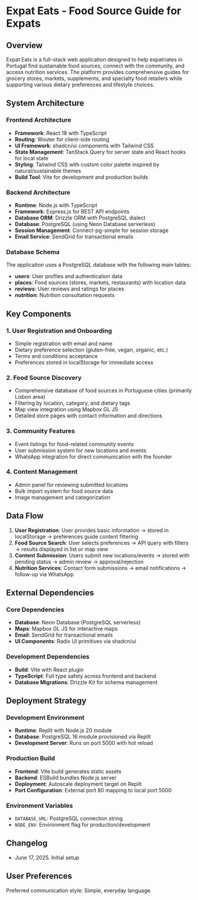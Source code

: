 # Expat Eats - Food Source Guide for Expats

## Overview

Expat Eats is a full-stack web application designed to help expatriates in Portugal find sustainable food sources, connect with the community, and access nutrition services. The platform provides comprehensive guides for grocery stores, markets, supplements, and specialty food retailers while supporting various dietary preferences and lifestyle choices.

## System Architecture

### Frontend Architecture
- **Framework**: React 18 with TypeScript
- **Routing**: Wouter for client-side routing
- **UI Framework**: shadcn/ui components with Tailwind CSS
- **State Management**: TanStack Query for server state and React hooks for local state
- **Styling**: Tailwind CSS with custom color palette inspired by natural/sustainable themes
- **Build Tool**: Vite for development and production builds

### Backend Architecture
- **Runtime**: Node.js with TypeScript
- **Framework**: Express.js for REST API endpoints
- **Database ORM**: Drizzle ORM with PostgreSQL dialect
- **Database**: PostgreSQL (using Neon Database serverless)
- **Session Management**: Connect-pg-simple for session storage
- **Email Service**: SendGrid for transactional emails

### Database Schema
The application uses a PostgreSQL database with the following main tables:
- **users**: User profiles and authentication data
- **places**: Food sources (stores, markets, restaurants) with location data
- **reviews**: User reviews and ratings for places
- **nutrition**: Nutrition consultation requests

## Key Components

### 1. User Registration and Onboarding
- Simple registration with email and name
- Dietary preference selection (gluten-free, vegan, organic, etc.)
- Terms and conditions acceptance
- Preferences stored in localStorage for immediate access

### 2. Food Source Discovery
- Comprehensive database of food sources in Portuguese cities (primarily Lisbon area)
- Filtering by location, category, and dietary tags
- Map view integration using Mapbox GL JS
- Detailed store pages with contact information and directions

### 3. Community Features
- Event listings for food-related community events
- User submission system for new locations and events
- WhatsApp integration for direct communication with the founder

### 4. Content Management
- Admin panel for reviewing submitted locations
- Bulk import system for food source data
- Image management and categorization

## Data Flow

1. **User Registration**: User provides basic information → stored in localStorage → preferences guide content filtering
2. **Food Source Search**: User selects preferences → API query with filters → results displayed in list or map view
3. **Content Submission**: Users submit new locations/events → stored with pending status → admin review → approval/rejection
4. **Nutrition Services**: Contact form submissions → email notifications → follow-up via WhatsApp

## External Dependencies

### Core Dependencies
- **Database**: Neon Database (PostgreSQL serverless)
- **Maps**: Mapbox GL JS for interactive maps
- **Email**: SendGrid for transactional emails
- **UI Components**: Radix UI primitives via shadcn/ui

### Development Dependencies
- **Build**: Vite with React plugin
- **TypeScript**: Full type safety across frontend and backend
- **Database Migrations**: Drizzle Kit for schema management

## Deployment Strategy

### Development Environment
- **Runtime**: Replit with Node.js 20 module
- **Database**: PostgreSQL 16 module provisioned via Replit
- **Development Server**: Runs on port 5000 with hot reload

### Production Build
- **Frontend**: Vite build generates static assets
- **Backend**: ESBuild bundles Node.js server
- **Deployment**: Autoscale deployment target on Replit
- **Port Configuration**: External port 80 mapping to local port 5000

### Environment Variables
- `DATABASE_URL`: PostgreSQL connection string
- `NODE_ENV`: Environment flag for production/development

## Changelog

- June 17, 2025. Initial setup

## User Preferences

Preferred communication style: Simple, everyday language.